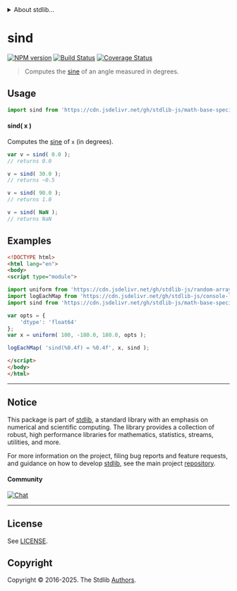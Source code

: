 <!--

@license Apache-2.0

Copyright (c) 2025 The Stdlib Authors.

Licensed under the Apache License, Version 2.0 (the "License");
you may not use this file except in compliance with the License.
You may obtain a copy of the License at

   http://www.apache.org/licenses/LICENSE-2.0

Unless required by applicable law or agreed to in writing, software
distributed under the License is distributed on an "AS IS" BASIS,
WITHOUT WARRANTIES OR CONDITIONS OF ANY KIND, either express or implied.
See the License for the specific language governing permissions and
limitations under the License.

-->


<details>
  <summary>
    About stdlib...
  </summary>
  <p>We believe in a future in which the web is a preferred environment for numerical computation. To help realize this future, we've built stdlib. stdlib is a standard library, with an emphasis on numerical and scientific computation, written in JavaScript (and C) for execution in browsers and in Node.js.</p>
  <p>The library is fully decomposable, being architected in such a way that you can swap out and mix and match APIs and functionality to cater to your exact preferences and use cases.</p>
  <p>When you use stdlib, you can be absolutely certain that you are using the most thorough, rigorous, well-written, studied, documented, tested, measured, and high-quality code out there.</p>
  <p>To join us in bringing numerical computing to the web, get started by checking us out on <a href="https://github.com/stdlib-js/stdlib">GitHub</a>, and please consider <a href="https://opencollective.com/stdlib">financially supporting stdlib</a>. We greatly appreciate your continued support!</p>
</details>

# sind

[![NPM version][npm-image]][npm-url] [![Build Status][test-image]][test-url] [![Coverage Status][coverage-image]][coverage-url] <!-- [![dependencies][dependencies-image]][dependencies-url] -->

> Computes the [sine][trigonometric-functions] of an angle measured in degrees.

<section class="intro">

</section>



<section class="usage">

## Usage

```javascript
import sind from 'https://cdn.jsdelivr.net/gh/stdlib-js/math-base-special-sind@v0.0.0-esm/index.mjs';
```

#### sind( x )

Computes the [sine][trigonometric-functions] of `x` (in degrees).

```javascript
var v = sind( 0.0 );
// returns 0.0

v = sind( 30.0 );
// returns ~0.5

v = sind( 90.0 );
// returns 1.0

v = sind( NaN );
// returns NaN
```

</section>

<!-- /.usage -->

<section class="examples">

## Examples

<!-- eslint no-undef: "error" -->

```html
<!DOCTYPE html>
<html lang="en">
<body>
<script type="module">

import uniform from 'https://cdn.jsdelivr.net/gh/stdlib-js/random-array-uniform@esm/index.mjs';
import logEachMap from 'https://cdn.jsdelivr.net/gh/stdlib-js/console-log-each-map@esm/index.mjs';
import sind from 'https://cdn.jsdelivr.net/gh/stdlib-js/math-base-special-sind@v0.0.0-esm/index.mjs';

var opts = {
    'dtype': 'float64'
};
var x = uniform( 100, -180.0, 180.0, opts );

logEachMap( 'sind(%0.4f) = %0.4f', x, sind );

</script>
</body>
</html>
```

</section>

<!-- /.examples -->

<!-- C interface documentation. -->



<!-- Section for related `stdlib` packages. Do not manually edit this section, as it is automatically populated. -->

<section class="related">

</section>

<!-- /.related -->

<!-- Section for all links. Make sure to keep an empty line after the `section` element and another before the `/section` close. -->


<section class="main-repo" >

* * *

## Notice

This package is part of [stdlib][stdlib], a standard library with an emphasis on numerical and scientific computing. The library provides a collection of robust, high performance libraries for mathematics, statistics, streams, utilities, and more.

For more information on the project, filing bug reports and feature requests, and guidance on how to develop [stdlib][stdlib], see the main project [repository][stdlib].

#### Community

[![Chat][chat-image]][chat-url]

---

## License

See [LICENSE][stdlib-license].


## Copyright

Copyright &copy; 2016-2025. The Stdlib [Authors][stdlib-authors].

</section>

<!-- /.stdlib -->

<!-- Section for all links. Make sure to keep an empty line after the `section` element and another before the `/section` close. -->

<section class="links">

[npm-image]: http://img.shields.io/npm/v/@stdlib/math-base-special-sind.svg
[npm-url]: https://npmjs.org/package/@stdlib/math-base-special-sind

[test-image]: https://github.com/stdlib-js/math-base-special-sind/actions/workflows/test.yml/badge.svg?branch=main
[test-url]: https://github.com/stdlib-js/math-base-special-sind/actions/workflows/test.yml?query=branch:main

[coverage-image]: https://img.shields.io/codecov/c/github/stdlib-js/math-base-special-sind/main.svg
[coverage-url]: https://codecov.io/github/stdlib-js/math-base-special-sind?branch=main

<!--

[dependencies-image]: https://img.shields.io/david/stdlib-js/math-base-special-sind.svg
[dependencies-url]: https://david-dm.org/stdlib-js/math-base-special-sind/main

-->

[chat-image]: https://img.shields.io/gitter/room/stdlib-js/stdlib.svg
[chat-url]: https://app.gitter.im/#/room/#stdlib-js_stdlib:gitter.im

[stdlib]: https://github.com/stdlib-js/stdlib

[stdlib-authors]: https://github.com/stdlib-js/stdlib/graphs/contributors

[umd]: https://github.com/umdjs/umd
[es-module]: https://developer.mozilla.org/en-US/docs/Web/JavaScript/Guide/Modules

[deno-url]: https://github.com/stdlib-js/math-base-special-sind/tree/deno
[deno-readme]: https://github.com/stdlib-js/math-base-special-sind/blob/deno/README.md
[umd-url]: https://github.com/stdlib-js/math-base-special-sind/tree/umd
[umd-readme]: https://github.com/stdlib-js/math-base-special-sind/blob/umd/README.md
[esm-url]: https://github.com/stdlib-js/math-base-special-sind/tree/esm
[esm-readme]: https://github.com/stdlib-js/math-base-special-sind/blob/esm/README.md
[branches-url]: https://github.com/stdlib-js/math-base-special-sind/blob/main/branches.md

[stdlib-license]: https://raw.githubusercontent.com/stdlib-js/math-base-special-sind/main/LICENSE

[trigonometric-functions]: https://en.wikipedia.org/wiki/Trigonometric_functions

</section>

<!-- /.links -->

